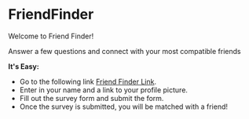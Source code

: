 # FriendFinder

Welcome to Friend Finder!

Answer a few questions and connect with your most compatible friends

**It's Easy:**
- Go to the following link [Friend Finder Link](TBD).
- Enter in your name and a link to your profile picture.
- Fill out the survey form and submit the form.
- Once the survey is submitted, you will be matched with a friend!
